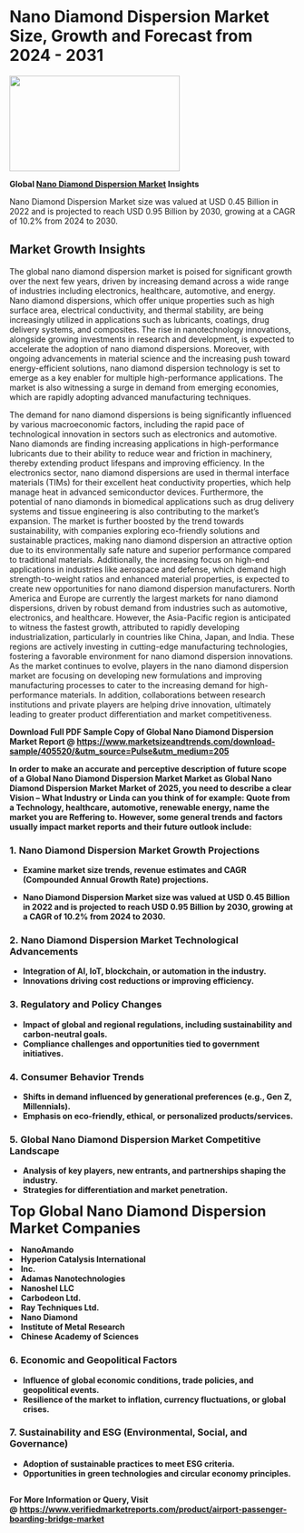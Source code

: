 <H1>Nano Diamond Dispersion Market Size, Growth and Forecast from 2024 - 2031</H1><img class="aligncenter size-medium wp-image-584254" src="https://thirdeyenews.in/wp-content/uploads/2024/09/Global-Market-Research-300x168.jpeg" alt="" width="300" height="168" /><p><strong>Global&nbsp;<a href="https://www.marketsizeandtrends.com/download-sample/405520/&amp;utm_source=Pulse&amp;utm_medium=205">Nano Diamond Dispersion Market</a> Insights</strong></p><p>Nano Diamond Dispersion Market size was valued at USD 0.45 Billion in 2022 and is projected to reach USD 0.95 Billion by 2030, growing at a CAGR of 10.2% from 2024 to 2030.</p><p><h2>Market Growth Insights</h2> <p>The global nano diamond dispersion market is poised for significant growth over the next few years, driven by increasing demand across a wide range of industries including electronics, healthcare, automotive, and energy. Nano diamond dispersions, which offer unique properties such as high surface area, electrical conductivity, and thermal stability, are being increasingly utilized in applications such as lubricants, coatings, drug delivery systems, and composites. The rise in nanotechnology innovations, alongside growing investments in research and development, is expected to accelerate the adoption of nano diamond dispersions. Moreover, with ongoing advancements in material science and the increasing push toward energy-efficient solutions, nano diamond dispersion technology is set to emerge as a key enabler for multiple high-performance applications. The market is also witnessing a surge in demand from emerging economies, which are rapidly adopting advanced manufacturing techniques. </p> <p><strong></strong></p> <p>The demand for nano diamond dispersions is being significantly influenced by various macroeconomic factors, including the rapid pace of technological innovation in sectors such as electronics and automotive. Nano diamonds are finding increasing applications in high-performance lubricants due to their ability to reduce wear and friction in machinery, thereby extending product lifespans and improving efficiency. In the electronics sector, nano diamond dispersions are used in thermal interface materials (TIMs) for their excellent heat conductivity properties, which help manage heat in advanced semiconductor devices. Furthermore, the potential of nano diamonds in biomedical applications such as drug delivery systems and tissue engineering is also contributing to the market’s expansion. The market is further boosted by the trend towards sustainability, with companies exploring eco-friendly solutions and sustainable practices, making nano diamond dispersion an attractive option due to its environmentally safe nature and superior performance compared to traditional materials. Additionally, the increasing focus on high-end applications in industries like aerospace and defense, which demand high strength-to-weight ratios and enhanced material properties, is expected to create new opportunities for nano diamond dispersion manufacturers. North America and Europe are currently the largest markets for nano diamond dispersions, driven by robust demand from industries such as automotive, electronics, and healthcare. However, the Asia-Pacific region is anticipated to witness the fastest growth, attributed to rapidly developing industrialization, particularly in countries like China, Japan, and India. These regions are actively investing in cutting-edge manufacturing technologies, fostering a favorable environment for nano diamond dispersion innovations. As the market continues to evolve, players in the nano diamond dispersion market are focusing on developing new formulations and improving manufacturing processes to cater to the increasing demand for high-performance materials. In addition, collaborations between research institutions and private players are helping drive innovation, ultimately leading to greater product differentiation and market competitiveness.</p> <p><strong></p><p><span class=""><strong>Download Full PDF Sample Copy of Global Nano Diamond Dispersion Market Report</strong> @ <a href="https://www.marketsizeandtrends.com/download-sample/405520/&amp;utm_source=Pulse&amp;utm_medium=205" target="_blank">https://www.marketsizeandtrends.com/download-sample/405520/&amp;utm_source=Pulse&amp;utm_medium=205</a></span></p><p>In order to make an accurate and perceptive description of future scope of a Global&nbsp;Nano Diamond Dispersion Market Market as Global&nbsp;Nano Diamond Dispersion Market Market of 2025, you need to describe a clear Vision &ndash; What Industry or Linda can you think of for example: Quote from a Technology, healthcare, automotive, renewable energy, name the market you are Reffering to. However, some general trends and factors usually impact market reports and their future outlook include:</p><h3>1.&nbsp;<strong>Nano Diamond Dispersion Market Growth Projections</strong></h3><ul><li>Examine market size trends, revenue estimates and CAGR (Compounded Annual Growth Rate) projections.</li><li><p>Nano Diamond Dispersion Market size was valued at USD 0.45 Billion in 2022 and is projected to reach USD 0.95 Billion by 2030, growing at a CAGR of 10.2% from 2024 to 2030.</p></li></ul><h3>2.&nbsp;<strong>Nano Diamond Dispersion Market Technological Advancements</strong></h3><ul><li>Integration of AI, IoT, blockchain, or automation in the industry.</li><li>Innovations driving cost reductions or improving efficiency.</li></ul><h3>3.&nbsp;<strong>Regulatory and Policy Changes</strong></h3><ul><li>Impact of global and regional regulations, including sustainability and carbon-neutral goals.</li><li>Compliance challenges and opportunities tied to government initiatives.</li></ul><h3>4.&nbsp;<strong>Consumer Behavior Trends</strong></h3><ul><li>Shifts in demand influenced by generational preferences (e.g., Gen Z, Millennials).</li><li>Emphasis on eco-friendly, ethical, or personalized products/services.</li></ul><h3>5.&nbsp;<strong>Global Nano Diamond Dispersion Market Competitive Landscape</strong></h3><ul><li>Analysis of key players, new entrants, and partnerships shaping the industry.</li><li>Strategies for differentiation and market penetration.</li></ul><p data-pm-slice="1 1 []"><span style="color: inherit; font-family: inherit; font-size: 25px;">Top Global Nano Diamond Dispersion Market Companies</span></p><div class="" data-test-id=""><p><li>NanoAmando</li><li> Hyperion Catalysis International</li><li> Inc.</li><li> Adamas Nanotechnologies</li><li> Nanoshel LLC</li><li> Carbodeon Ltd.</li><li> Ray Techniques Ltd.</li><li> Nano Diamond</li><li> Institute of Metal Research</li><li> Chinese Academy of Sciences</li></p></div><h3>6.&nbsp;<strong>Economic and Geopolitical Factors</strong></h3><ul><li>Influence of global economic conditions, trade policies, and geopolitical events.</li><li>Resilience of the market to inflation, currency fluctuations, or global crises.</li></ul><h3>7.&nbsp;<strong>Sustainability and ESG (Environmental, Social, and Governance)</strong></h3><ul><li>Adoption of sustainable practices to meet ESG criteria.</li><li>Opportunities in green technologies and circular economy principles.</li></ul><h2><strong style="font-size: 14px;">For More Information or Query, Visit @&nbsp;</strong><a style="background-color: #ffffff; font-size: 14px;" href="https://www.marketsizeandtrends.com/report/nano-diamond-dispersion-market/" target="_blank">https://www.verifiedmarketreports.com/product/airport-passenger-boarding-bridge-market</a></h2>
